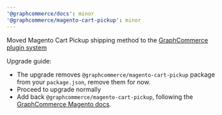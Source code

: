 ```yaml
---
'@graphcommerce/docs': minor
'@graphcommerce/magento-cart-pickup': minor
---
```


Moved Magento Cart Pickup shipping method to the [GraphCommerce plugin system](https://www.graphcommerce.org/docs/framework/plugins)

Upgrade guide:

- The upgrade removes `@graphcommerce/magento-cart-pickup` package from your `package.json`, remove them for now.
- Proceed to upgrade normally
- Add back `@graphcommerce/magento-cart-pickup`, following the [GraphCommerce Magento docs](https://graphcommerce.org/docs/magento).
